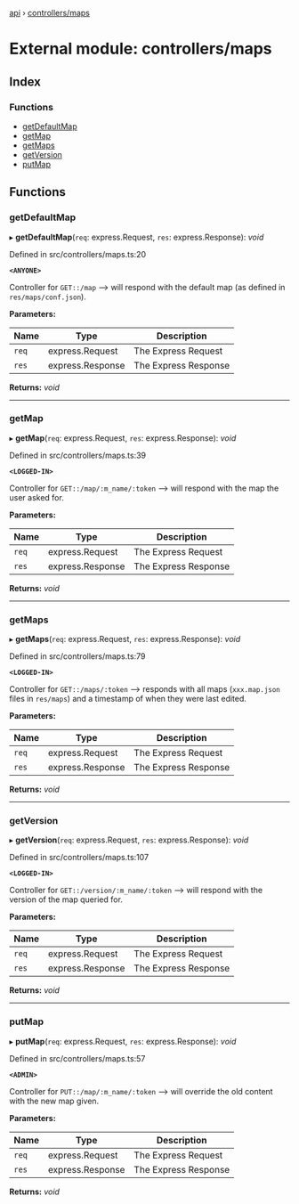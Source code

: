 [api](../README.md) › [controllers/maps](controllers_maps.md)

# External module: controllers/maps

## Index

### Functions

* [getDefaultMap](controllers_maps.md#getdefaultmap)
* [getMap](controllers_maps.md#getmap)
* [getMaps](controllers_maps.md#getmaps)
* [getVersion](controllers_maps.md#getversion)
* [putMap](controllers_maps.md#putmap)

## Functions

###  getDefaultMap

▸ **getDefaultMap**(`req`: express.Request, `res`: express.Response): *void*

Defined in src/controllers/maps.ts:20

**`<ANYONE>`**

Controller for `GET::/map` --> will respond with the default map (as defined in `res/maps/conf.json`).

**Parameters:**

Name | Type | Description |
------ | ------ | ------ |
`req` | express.Request | The Express Request |
`res` | express.Response | The Express Response  |

**Returns:** *void*

___

###  getMap

▸ **getMap**(`req`: express.Request, `res`: express.Response): *void*

Defined in src/controllers/maps.ts:39

**`<LOGGED-IN>`**

Controller for `GET::/map/:m_name/:token` --> will respond with the map the user asked for.

**Parameters:**

Name | Type | Description |
------ | ------ | ------ |
`req` | express.Request | The Express Request |
`res` | express.Response | The Express Response  |

**Returns:** *void*

___

###  getMaps

▸ **getMaps**(`req`: express.Request, `res`: express.Response): *void*

Defined in src/controllers/maps.ts:79

**`<LOGGED-IN>`**

Controller for `GET::/maps/:token` --> responds with all maps (`xxx.map.json` files in `res/maps`) and a timestamp of when they were last edited.

**Parameters:**

Name | Type | Description |
------ | ------ | ------ |
`req` | express.Request | The Express Request |
`res` | express.Response | The Express Response  |

**Returns:** *void*

___

###  getVersion

▸ **getVersion**(`req`: express.Request, `res`: express.Response): *void*

Defined in src/controllers/maps.ts:107

**`<LOGGED-IN>`**

Controller for `GET::/version/:m_name/:token` --> will respond with the version of the map queried for.

**Parameters:**

Name | Type | Description |
------ | ------ | ------ |
`req` | express.Request | The Express Request |
`res` | express.Response | The Express Response  |

**Returns:** *void*

___

###  putMap

▸ **putMap**(`req`: express.Request, `res`: express.Response): *void*

Defined in src/controllers/maps.ts:57

**`<ADMIN>`**

Controller for `PUT::/map/:m_name/:token` --> will override the old content with the new map given.

**Parameters:**

Name | Type | Description |
------ | ------ | ------ |
`req` | express.Request | The Express Request |
`res` | express.Response | The Express Response  |

**Returns:** *void*
